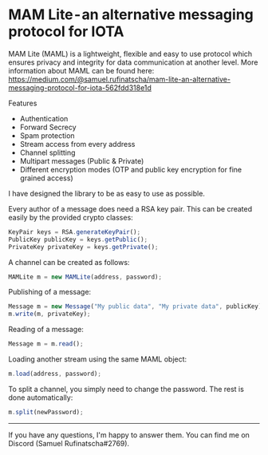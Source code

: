 # MAM Lite - an alternative messaging protocol for IOTA

MAM Lite (MAML) is a  lightweight, flexible and easy to use protocol which ensures privacy and integrity for data communication at another level. More information about MAML can be found here: https://medium.com/@samuel.rufinatscha/mam-lite-an-alternative-messaging-protocol-for-iota-562fdd318e1d

Features
- Authentication
- Forward Secrecy
- Spam protection
- Stream access from every address
- Channel splitting
- Multipart messages (Public & Private)
- Different encryption modes (OTP and public key encryption for fine grained access)

I have designed the library to be as easy to use as possible.

Every author of a message does need a RSA key pair. This can be created easily by the provided crypto classes:

```js
KeyPair keys = RSA.generateKeyPair();
PublicKey publicKey = keys.getPublic();
PrivateKey privateKey = keys.getPrivate();
```

A channel can be created as follows:

```js
MAMLite m = new MAMLite(address, password);
```
Publishing of a message:

```js    
Message m = new Message("My public data", "My private data", publicKey);
m.write(m, privateKey);
```

Reading of a message:

```js
Message m = m.read();
```

Loading another stream using the same MAML object:

```js
m.load(address, password);
```

To split a channel, you simply need to change the password. The rest is done automatically:

```js
m.split(newPassword);
```





* * *

If you have any questions, I'm happy to answer them. You can find me on Discord (Samuel Rufinatscha#2769).
